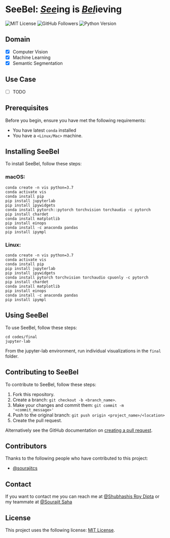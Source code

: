 
<!-- # Requirements
```
conda create -n vis python=3.7
conda activate vis
pip install notebook
# MPS acceleration is available on MacOS 12.3+
conda install pytorch::pytorch torchvision torchaudio -c pytorch
conda install matplotlib
pip install einops
conda install -c anaconda pandas
conda install -c conda-forge ipywidgets

jupyter nbextension enable --py --sys-prefix widgetsnbextension
jupyter nbextension enable --py widgetsnbextension
pip install --upgrade jupyter_client

conda install -c conda-forge notebook
conda install -c conda-forge nb_conda_kernels

conda install -c anaconda jupyter
```

```
conda create -n vis python=3.7
conda activate vis
conda install pip
pip install jupyterlab
pip install ipywidgets
conda install pytorch::pytorch torchvision torchaudio -c pytorch
pip install chardet 
conda install matplotlib
pip install einops
conda install -c anaconda pandas
pip install ipympl

``` -->

# SeeBel: <ins>*See*</ins>ing is <ins>*Bel*</ins>ieving

<!--- These are examples. See https://shields.io for others or to customize this set of shields. You might want to include dependencies, project status and licence info here --->
![MIT License](https://img.shields.io/github/license/dipta007/seebel?style=plastic)
![GitHub Followers](https://img.shields.io/github/followers/dipta007?style=plastic)
![Python Version](https://badgen.net/pypi/python/black)

## Domain
- [x] Computer Vision
- [x] Machine Learning
- [x] Semantic Segmentation 

## Use Case
- [ ] TODO 

## Prerequisites

Before you begin, ensure you have met the following requirements:
<!--- These are just example requirements. Add, duplicate or remove as required --->
* You have latest `conda` installed
* You have a `<Linux/Mac>` machine.

## Installing SeeBel

To install SeeBel, follow these steps:

### macOS:
```
conda create -n vis python=3.7
conda activate vis
conda install pip
pip install jupyterlab
pip install ipywidgets
conda install pytorch::pytorch torchvision torchaudio -c pytorch
pip install chardet 
conda install matplotlib
pip install einops
conda install -c anaconda pandas
pip install ipympl
```

### Linux:
```
conda create -n vis python=3.7
conda activate vis
conda install pip
pip install jupyterlab
pip install ipywidgets
conda install pytorch torchvision torchaudio cpuonly -c pytorch
pip install chardet 
conda install matplotlib
pip install einops
conda install -c anaconda pandas
pip install ipympl
```
## Using SeeBel

To use SeeBel, follow these steps:

```
cd codes/final
jupyter-lab
```
From the jupyter-lab environment, run individual visualizations in the `final` folder.

## Contributing to SeeBel
To contribute to SeeBel, follow these steps:

1. Fork this repository.
2. Create a branch: `git checkout -b <branch_name>`.
3. Make your changes and commit them: `git commit -m '<commit_message>'`
4. Push to the original branch: `git push origin <project_name>/<location>`
5. Create the pull request.

Alternatively see the GitHub documentation on [creating a pull request](https://help.github.com/en/github/collaborating-with-issues-and-pull-requests/creating-a-pull-request).

## Contributors

Thanks to the following people who have contributed to this project:

* [@sourajitcs](https://github.com/sourajitcs)

## Contact

If you want to contact me you can reach me at [@Shubhashis Roy Dipta](mailto:sroydip1@umbc.edu) or my teammate at [@Sourajit Saha](mailto:sroydip1@umbc.edu)


## License

This project uses the following license: [MIT License](./LICENSE).